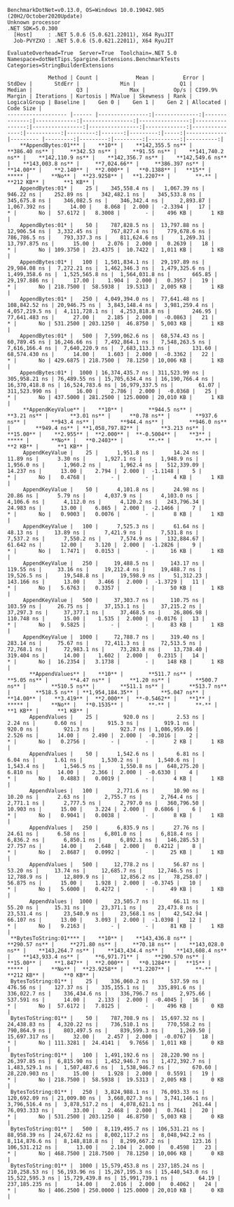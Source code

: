 
    BenchmarkDotNet=v0.13.0, OS=Windows 10.0.19042.985 (20H2/October2020Update)
    Unknown processor
    .NET SDK=5.0.300
      [Host]     : .NET 5.0.6 (5.0.621.22011), X64 RyuJIT
      Job-PVYZXO : .NET 5.0.6 (5.0.621.22011), X64 RyuJIT

    EvaluateOverhead=True  Server=True  Toolchain=.NET 5.0  
    Namespace=dotNetTips.Spargine.Extensions.BenchmarkTests  Categories=StringBuilderExtensions  

                 Method | Count |            Mean |         Error |        StdDev |       StdErr |             Min |              Q1 |          Median |              Q3 |             Max |         Op/s | CI99.9% Margin | Iterations | Kurtosis | MValue | Skewness | Rank | LogicalGroup | Baseline |    Gen 0 |    Gen 1 |    Gen 2 | Allocated | Code Size |
    ------------------- |------ |----------------:|--------------:|--------------:|-------------:|----------------:|----------------:|----------------:|----------------:|----------------:|-------------:|---------------:|-----------:|---------:|-------:|---------:|-----:|------------- |--------- |---------:|---------:|---------:|----------:|----------:|
        **AppendBytes:01*** |    **10** |    **142,355.5 ns** |     **386.40 ns** |     **342.53 ns** |     **91.55 ns** |    **141,740.2 ns** |    **142,110.9 ns** |    **142,356.7 ns** |    **142,549.6 ns** |    **143,003.8 ns** |     **7,024.66** |     **386.397 ns** |      **14.00** |    **2.140** |  **2.000** |   **0.1388** |   **15** |            ***** |       **No** |  **23.9258** |   **1.2207** |        **-** |    **212 KB** |      **1 KB** |
        AppendBytes:01* |    25 |    345,558.4 ns |   1,067.39 ns |     946.22 ns |    252.89 ns |    342,482.1 ns |    345,533.8 ns |    345,675.8 ns |    346,082.5 ns |    346,342.4 ns |     2,893.87 |   1,067.392 ns |      14.00 |    8.068 |  2.000 |  -2.3394 |   17 |            * |       No |  57.6172 |   8.3008 |        - |    496 KB |      1 KB |
        AppendBytes:01* |    50 |    787,828.5 ns |  13,797.88 ns |  12,906.54 ns |  3,332.45 ns |    767,827.4 ns |    779,678.6 ns |    786,786.5 ns |    793,337.3 ns |    811,624.6 ns |     1,269.31 |  13,797.875 ns |      15.00 |    2.076 |  2.000 |   0.2639 |   18 |            * |       No | 109.3750 |  23.4375 |  10.7422 |  1,011 KB |      1 KB |
        AppendBytes:01* |   100 |  1,501,834.1 ns |  29,197.89 ns |  29,984.08 ns |  7,272.21 ns |  1,462,346.3 ns |  1,479,325.6 ns |  1,499,358.6 ns |  1,525,565.8 ns |  1,564,031.8 ns |       665.85 |  29,197.886 ns |      17.00 |    1.904 |  2.000 |   0.3957 |   19 |            * |       No | 218.7500 |  58.5938 |  19.5313 |  2,005 KB |      1 KB |
        AppendBytes:01* |   250 |  4,049,394.0 ns |  77,641.48 ns | 108,842.52 ns | 20,946.75 ns |  3,843,148.4 ns |  3,981,259.4 ns |  4,057,219.5 ns |  4,111,728.1 ns |  4,253,818.8 ns |       246.95 |  77,641.483 ns |      27.00 |    2.185 |  2.000 |  -0.0863 |   21 |            * |       No | 531.2500 | 203.1250 |  46.8750 |  5,003 KB |      1 KB |
        AppendBytes:01* |   500 |  7,599,062.6 ns |  68,574.43 ns |  60,789.45 ns | 16,246.66 ns |  7,492,864.1 ns |  7,548,263.5 ns |  7,616,166.4 ns |  7,640,220.9 ns |  7,683,113.3 ns |       131.60 |  68,574.430 ns |      14.00 |    1.603 |  2.000 |  -0.3362 |   22 |            * |       No | 429.6875 | 218.7500 |  78.1250 | 10,006 KB |      1 KB |
        AppendBytes:01* |  1000 | 16,374,435.7 ns | 311,523.99 ns | 305,958.21 ns | 76,489.55 ns | 15,705,634.4 ns | 16,190,766.4 ns | 16,370,418.8 ns | 16,524,783.6 ns | 16,979,337.5 ns |        61.07 | 311,523.990 ns |      16.00 |    2.786 |  2.000 |  -0.0368 |   25 |            * |       No | 437.5000 | 281.2500 | 125.0000 | 20,010 KB |      1 KB |
         **AppendKeyValue** |    **10** |        **944.5 ns** |       **3.21 ns** |       **3.01 ns** |      **0.78 ns** |        **937.6 ns** |        **943.4 ns** |        **944.4 ns** |        **946.0 ns** |        **949.4 ns** | **1,058,797.82** |       **3.213 ns** |      **15.00** |    **2.955** |  **2.000** |  **-0.5004** |    **3** |            ***** |       **No** |   **0.2403** |        **-** |        **-** |      **2 KB** |      **1 KB** |
         AppendKeyValue |    25 |      1,951.8 ns |      14.24 ns |      11.89 ns |      3.30 ns |      1,927.1 ns |      1,948.9 ns |      1,956.0 ns |      1,960.2 ns |      1,962.4 ns |   512,339.09 |      14.237 ns |      13.00 |    2.794 |  2.000 |  -1.1148 |    5 |            * |       No |   0.4768 |        - |        - |      4 KB |      1 KB |
         AppendKeyValue |    50 |      4,101.8 ns |      24.98 ns |      20.86 ns |      5.79 ns |      4,037.9 ns |      4,103.0 ns |      4,106.6 ns |      4,112.0 ns |      4,120.2 ns |   243,796.34 |      24.983 ns |      13.00 |    6.865 |  2.000 |  -2.1466 |    7 |            * |       No |   0.9003 |   0.0076 |        - |      8 KB |      1 KB |
         AppendKeyValue |   100 |      7,525.3 ns |      61.64 ns |      48.13 ns |     13.89 ns |      7,421.9 ns |      7,531.8 ns |      7,537.2 ns |      7,550.2 ns |      7,574.9 ns |   132,884.67 |      61.642 ns |      12.00 |    3.120 |  2.000 |  -1.2826 |    9 |            * |       No |   1.7471 |   0.0153 |        - |     16 KB |      1 KB |
         AppendKeyValue |   250 |     19,488.5 ns |     143.17 ns |     119.55 ns |     33.16 ns |     19,212.4 ns |     19,488.7 ns |     19,526.5 ns |     19,548.8 ns |     19,598.9 ns |    51,312.23 |     143.166 ns |      13.00 |    3.466 |  2.000 |  -1.3729 |   11 |            * |       No |   5.6763 |   0.3357 |        - |     50 KB |      1 KB |
         AppendKeyValue |   500 |     37,303.7 ns |     110.75 ns |     103.59 ns |     26.75 ns |     37,153.1 ns |     37,215.2 ns |     37,297.3 ns |     37,377.1 ns |     37,468.5 ns |    26,806.98 |     110.748 ns |      15.00 |    1.535 |  2.000 |  -0.0176 |   13 |            * |       No |   9.5825 |        - |        - |     83 KB |      1 KB |
         AppendKeyValue |  1000 |     72,788.7 ns |     319.40 ns |     283.14 ns |     75.67 ns |     72,411.3 ns |     72,513.5 ns |     72,768.1 ns |     72,983.1 ns |     73,283.8 ns |    13,738.40 |     319.404 ns |      14.00 |    1.602 |  2.000 |   0.2315 |   14 |            * |       No |  16.2354 |   3.1738 |        - |    148 KB |      1 KB |
           **AppendValues** |    **10** |        **511.7 ns** |       **5.05 ns** |       **4.47 ns** |      **1.20 ns** |        **500.7 ns** |        **510.5 ns** |        **511.1 ns** |        **513.7 ns** |        **518.5 ns** | **1,954,184.35** |       **5.047 ns** |      **14.00** |    **3.419** |  **2.000** |  **-0.5462** |    **1** |            ***** |       **No** |   **0.1535** |        **-** |        **-** |      **1 KB** |      **1 KB** |
           AppendValues |    25 |        920.0 ns |       2.53 ns |       2.24 ns |      0.60 ns |        915.3 ns |        919.1 ns |        920.0 ns |        921.3 ns |        923.7 ns | 1,086,959.86 |       2.526 ns |      14.00 |    2.490 |  2.000 |  -0.3016 |    2 |            * |       No |   0.2756 |        - |        - |      2 KB |      1 KB |
           AppendValues |    50 |      1,542.6 ns |       6.81 ns |       6.04 ns |      1.61 ns |      1,530.2 ns |      1,540.6 ns |      1,543.4 ns |      1,546.5 ns |      1,550.8 ns |   648,275.20 |       6.810 ns |      14.00 |    2.366 |  2.000 |  -0.6330 |    4 |            * |       No |   0.4883 |   0.0019 |        - |      4 KB |      1 KB |
           AppendValues |   100 |      2,771.6 ns |      10.90 ns |      10.20 ns |      2.63 ns |      2,755.7 ns |      2,764.4 ns |      2,771.1 ns |      2,777.5 ns |      2,797.0 ns |   360,796.50 |      10.903 ns |      15.00 |    3.224 |  2.000 |   0.6866 |    6 |            * |       No |   0.9041 |   0.0038 |        - |      8 KB |      1 KB |
           AppendValues |   250 |      6,835.9 ns |      27.76 ns |      24.61 ns |      6.58 ns |      6,801.0 ns |      6,818.4 ns |      6,836.2 ns |      6,850.1 ns |      6,892.1 ns |   146,285.53 |      27.757 ns |      14.00 |    2.648 |  2.000 |   0.4212 |    8 |            * |       No |   2.8687 |   0.0992 |        - |     25 KB |      1 KB |
           AppendValues |   500 |     12,778.2 ns |      56.87 ns |      53.20 ns |     13.74 ns |     12,685.7 ns |     12,746.5 ns |     12,788.9 ns |     12,809.9 ns |     12,856.2 ns |    78,258.07 |      56.875 ns |      15.00 |    1.928 |  2.000 |  -0.3745 |   10 |            * |       No |   5.6000 |   0.4272 |        - |     49 KB |      1 KB |
           AppendValues |  1000 |     23,505.7 ns |      66.11 ns |      55.20 ns |     15.31 ns |     23,371.1 ns |     23,473.8 ns |     23,531.4 ns |     23,540.9 ns |     23,568.1 ns |    42,542.94 |      66.107 ns |      13.00 |    3.093 |  2.000 |  -1.0398 |   12 |            * |       No |   9.2163 |        - |        - |     81 KB |      1 KB |
     **BytesToString:01**** |    **10** |    **143,436.8 ns** |     **290.57 ns** |     **271.80 ns** |     **70.18 ns** |    **143,028.0 ns** |    **143,264.7 ns** |    **143,434.4 ns** |    **143,608.4 ns** |    **143,933.4 ns** |     **6,971.71** |     **290.570 ns** |      **15.00** |    **1.847** |  **2.000** |   **0.1284** |   **15** |            ***** |       **No** |  **23.9258** |   **1.2207** |        **-** |    **212 KB** |      **0 KB** |
     BytesToString:01** |    25 |    336,060.2 ns |     537.59 ns |     476.56 ns |    127.37 ns |    335,155.1 ns |    335,891.6 ns |    336,022.7 ns |    336,434.6 ns |    336,796.7 ns |     2,975.66 |     537.591 ns |      14.00 |    2.133 |  2.000 |  -0.4045 |   16 |            * |       No |  57.6172 |   7.8125 |        - |    496 KB |      0 KB |
     BytesToString:01** |    50 |    787,708.9 ns |  15,697.32 ns |  24,438.83 ns |  4,320.22 ns |    736,510.1 ns |    770,558.2 ns |    790,864.9 ns |    803,497.5 ns |    839,599.3 ns |     1,269.50 |  15,697.317 ns |      32.00 |    2.457 |  2.000 |  -0.0767 |   18 |            * |       No | 111.3281 |  24.4141 |   9.7656 |  1,011 KB |      0 KB |
     BytesToString:01** |   100 |  1,491,192.6 ns |  28,220.90 ns |  26,397.85 ns |  6,815.90 ns |  1,452,946.7 ns |  1,472,392.7 ns |  1,483,529.1 ns |  1,507,487.6 ns |  1,538,946.7 ns |       670.60 |  28,220.903 ns |      15.00 |    1.928 |  2.000 |   0.5591 |   19 |            * |       No | 218.7500 |  58.5938 |  19.5313 |  2,005 KB |      0 KB |
     BytesToString:01** |   250 |  3,824,988.1 ns |  76,093.33 ns | 120,692.09 ns | 21,009.80 ns |  3,668,027.3 ns |  3,741,146.1 ns |  3,796,516.4 ns |  3,878,517.2 ns |  4,078,621.1 ns |       261.44 |  76,093.333 ns |      33.00 |    2.468 |  2.000 |   0.7641 |   20 |            * |       No | 531.2500 | 203.1250 |  46.8750 |  5,003 KB |      0 KB |
     BytesToString:01** |   500 |  8,119,495.7 ns | 106,531.21 ns |  88,958.39 ns | 24,672.62 ns |  8,002,117.2 ns |  8,048,942.2 ns |  8,114,876.6 ns |  8,148,818.8 ns |  8,299,667.2 ns |       123.16 | 106,531.212 ns |      13.00 |    2.104 |  2.000 |   0.4598 |   23 |            * |       No | 468.7500 | 218.7500 |  78.1250 | 10,006 KB |      0 KB |
     BytesToString:01** |  1000 | 15,579,453.8 ns | 237,185.24 ns | 210,258.53 ns | 56,193.96 ns | 15,267,195.3 ns | 15,440,543.0 ns | 15,522,595.3 ns | 15,729,439.8 ns | 15,991,739.1 ns |        64.19 | 237,185.235 ns |      14.00 |    2.016 |  2.000 |   0.4062 |   24 |            * |       No | 406.2500 | 250.0000 | 125.0000 | 20,010 KB |      0 KB |
